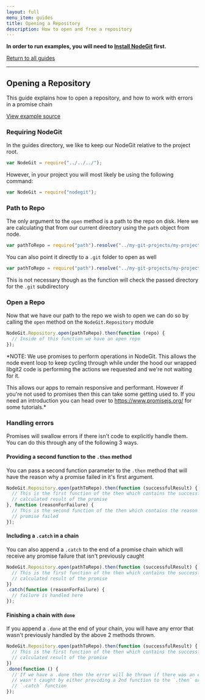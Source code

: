 ```yaml
---
layout: full
menu_item: guides
title: Opening a Repository
description: How to open and free a repository
---
```


**In order to run examples, you will need to [Install NodeGit](../install)
first.**

[Return to all guides](../)

* * *

Opening a Repository
--------------------

This guide explains how to open a repository, and how to work with errors in a
promise chain

[View example source](index.js)

### Requiring NodeGit

In the guides directory, we like to keep our NodeGit relative to the project
root.

``` javascript
var NodeGit = require("../../../");
```

However, in your project you will most likely be using the following command:

``` javascript
var NodeGit = require("nodegit");
```

### Path to Repo

The only argument to the `open` method is a path to the repo on disk. Here we
are calculating that from our current directory using the `path` object from
node.

``` javascript
var pathToRepo = require("path").resolve("../my-git-projects/my-project");
```

You can also point it directly to a `.git` folder to open as well

``` javascript
var pathToRepo = require("path").resolve("../my-git-projects/my-project/.git");
```

This is not necessary though as the function will check the passed directory
for the `.git` subdirectory

### Open a Repo

Now that we have our path to the repo we wish to open we can do so by calling
the `open` method on the `NodeGit.Repository` module

``` javascript
NodeGit.Repository.open(pathToRepo).then(function (repo) {
  // Inside of this function we have an open repo
});
```

*NOTE: We use promises to perform operations in NodeGit. This allows the node event
loop to keep cycling through while under the hood our wrapped libgit2 code is
performing the actions we requested and we're not waiting for it.

This allows our apps to remain responsive and performant. However if you're
not used to promises then this can take some getting used to. If you need
an introduction you can head over to https://www.promisejs.org/ for some
tutorials.*

### Handling errors

Promises will swallow errors if there isn't code to explicitly handle them.
You can do this through any of the following 3 ways.

#### Providing a second function to the `.then` method

You can pass a second function parameter to the `.then` method that will have
the reason why a promise failed in it's first argument.

``` javascript
NodeGit.Repository.open(pathToRepo).then(function (successfulResult) {
  // This is the first function of the then which contains the successfully
  // calculated result of the promise
}, function (reasonForFailure) {
  // This is the second function of the then which contains the reason the
  // promise failed
});
```

#### Including a `.catch` in a chain

You can also append a `.catch` to the end of a promise chain which will
receive any promise failure that isn't previously caught

``` javascript
NodeGit.Repository.open(pathToRepo).then(function (successfulResult) {
  // This is the first function of the then which contains the successfully
  // calculated result of the promise
})
.catch(function (reasonForFailure) {
  // failure is handled here
});
```

#### Finishing a chain with `done`

If you append a `.done` at the end of your chain, you will have any error that
wasn't previously handled by the above 2 methods thrown.

``` javascript
NodeGit.Repository.open(pathToRepo).then(function (successfulResult) {
  // This is the first function of the then which contains the successfully
  // calculated result of the promise
})
.done(function () {
  // If we have a .done then the error will be thrown if there was an error that
  // wasn't caught by either providing a 2nd function to the `.then` or a
  // `.catch` function
});
```
